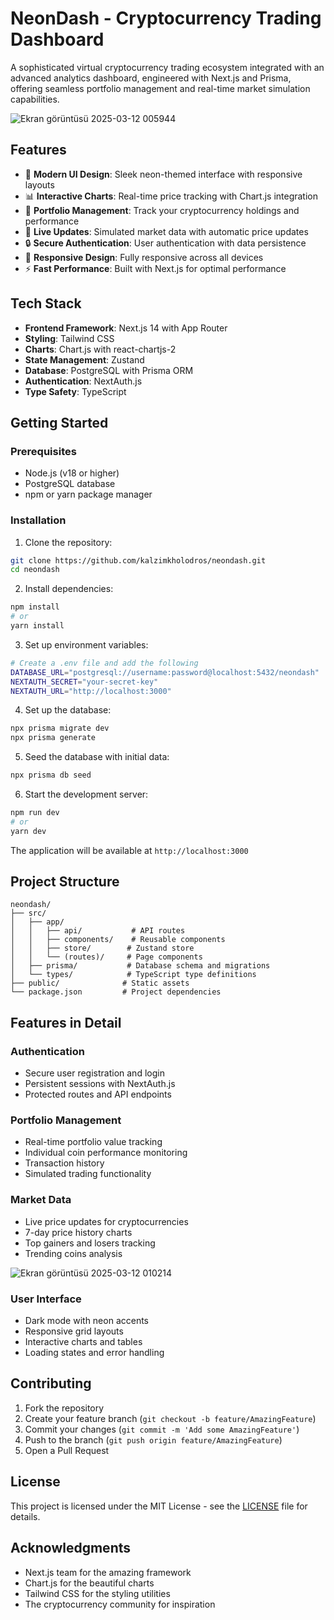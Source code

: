 # NeonDash - Cryptocurrency Trading Dashboard

A sophisticated virtual cryptocurrency trading ecosystem integrated with an advanced analytics dashboard, engineered with Next.js and Prisma, offering seamless portfolio management and real-time market simulation capabilities.

![Ekran görüntüsü 2025-03-12 005944](https://github.com/user-attachments/assets/2882fd15-6c3f-4935-9567-12950ac109c9)


## Features

- 🚀 **Modern UI Design**: Sleek neon-themed interface with responsive layouts
- 📊 **Interactive Charts**: Real-time price tracking with Chart.js integration
- 💼 **Portfolio Management**: Track your cryptocurrency holdings and performance
- 🔄 **Live Updates**: Simulated market data with automatic price updates
- 🔒 **Secure Authentication**: User authentication with data persistence
- 📱 **Responsive Design**: Fully responsive across all devices
- ⚡ **Fast Performance**: Built with Next.js for optimal performance

## Tech Stack

- **Frontend Framework**: Next.js 14 with App Router
- **Styling**: Tailwind CSS
- **Charts**: Chart.js with react-chartjs-2
- **State Management**: Zustand
- **Database**: PostgreSQL with Prisma ORM
- **Authentication**: NextAuth.js
- **Type Safety**: TypeScript

## Getting Started

### Prerequisites

- Node.js (v18 or higher)
- PostgreSQL database
- npm or yarn package manager

### Installation

1. Clone the repository:
```bash
git clone https://github.com/kalzimkholodros/neondash.git
cd neondash
```

2. Install dependencies:
```bash
npm install
# or
yarn install
```

3. Set up environment variables:
```bash
# Create a .env file and add the following
DATABASE_URL="postgresql://username:password@localhost:5432/neondash"
NEXTAUTH_SECRET="your-secret-key"
NEXTAUTH_URL="http://localhost:3000"
```

4. Set up the database:
```bash
npx prisma migrate dev
npx prisma generate
```

5. Seed the database with initial data:
```bash
npx prisma db seed
```

6. Start the development server:
```bash
npm run dev
# or
yarn dev
```

The application will be available at `http://localhost:3000`

## Project Structure

```
neondash/
├── src/
│   ├── app/
│   │   ├── api/           # API routes
│   │   ├── components/    # Reusable components
│   │   ├── store/        # Zustand store
│   │   └── (routes)/     # Page components
│   ├── prisma/           # Database schema and migrations
│   └── types/            # TypeScript type definitions
├── public/              # Static assets
└── package.json         # Project dependencies
```

## Features in Detail

### Authentication
- Secure user registration and login
- Persistent sessions with NextAuth.js
- Protected routes and API endpoints

### Portfolio Management
- Real-time portfolio value tracking
- Individual coin performance monitoring
- Transaction history
- Simulated trading functionality

### Market Data
- Live price updates for cryptocurrencies
- 7-day price history charts
- Top gainers and losers tracking
- Trending coins analysis
  
![Ekran görüntüsü 2025-03-12 010214](https://github.com/user-attachments/assets/e129123f-b048-4c83-b9a3-96b469188931)

### User Interface
- Dark mode with neon accents
- Responsive grid layouts
- Interactive charts and tables
- Loading states and error handling

## Contributing

1. Fork the repository
2. Create your feature branch (`git checkout -b feature/AmazingFeature`)
3. Commit your changes (`git commit -m 'Add some AmazingFeature'`)
4. Push to the branch (`git push origin feature/AmazingFeature`)
5. Open a Pull Request

## License

This project is licensed under the MIT License - see the [LICENSE](LICENSE) file for details.

## Acknowledgments

- Next.js team for the amazing framework
- Chart.js for the beautiful charts
- Tailwind CSS for the styling utilities
- The cryptocurrency community for inspiration
